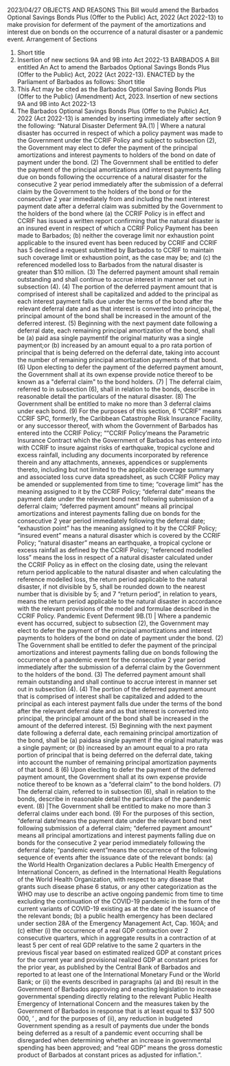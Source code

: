 2023/04/27
OBJECTS AND REASONS
This Bill would amend the Barbados Optional Savings Bonds Plus (Offer to the Public) Act, 2022 (Act 2022-13) to make provision for deferment of the payment of the amortizations and interest due on bonds on the occurrence of a natural disaster or a pandemic event.
Arrangement of Sections
1. Short title
2. Insertion of new sections 9A and 9B into Act 2022-13
BARBADOS
A Bill entitled
An Act to amend the Barbados Optional Savings Bonds Plus (Offer to the Public) Act, 2022 (Act 2022-13).
ENACTED by the Parliament of Barbados as follows:
Short title
1. This Act may be cited as the Barbados Optional Saving Bonds Plus (Offer to the Public) (Amendment) Act, 2023.
Insertion of new sections 9A and 9B into Act 2022-13
2. The Barbados Optional Savings Bonds Plus (Offer to the Public) Act, 2022 (Act 2022-13) is amended by inserting immediately after section 9 the following:
“Natural Disaster Deferment
9A.(1) | Where a natural disaster has occurred in respect of which a policy payment was made to the Government under the CCRIF Policy and subject to subsection (2), the Government may elect to defer the payment of the principal amortizations and interest payments to holders of the bond on date of payment under the bond.
(2) The Government shall be entitled to defer the payment of the principal amortizations and interest payments falling due on bonds following the occurrence of a natural disaster for the consecutive 2 year period immediately after the submission of a deferral claim by the Government to the holders of the bond or for the consecutive 2 year immediately from and including the next interest payment date after a deferral claim was submitted by the Government to the holders of the bond where
(a) the CCRIF Policy is in effect and CCRIF has issued a written report confirming that the natural disaster is an insured event in respect of which a CCRIF Policy Payment has been made to Barbados;
(b) neither the coverage limit nor exhaustion point applicable to the insured event has been reduced by CCRIF and CCRIF has
5
declined a request submitted by Barbados to CCRIF to maintain such coverage limit or exhaustion point, as the case may be; and
(c) the referenced modelled loss to Barbados from the natural disaster is greater than $10 million.
(3) The deferred payment amount shall remain outstanding and shall continue to accrue interest in manner set out in subsection (4).
(4) The portion of the deferred payment amount that is comprised of interest shall be capitalized and added to the principal as each interest payment falls due under the terms of the bond after the relevant deferral date and as that interest is converted into principal, the principal amount of the bond shall be increased in the amount of the deferred interest.
(5) Beginning with the next payment date following a deferral date, each remaining principal amortization of the bond, shall be
(a) paid asa single paymentif the original maturity was a single payment;or
(b) increased by an amount equal to a pro rata portion of principal that is being deferred on the deferral date, taking into account the number of remaining principal amortization payments of that bond.
(6) Upon electing to defer the payment of the deferred payment amount, the Government shall at its own expense provide notice thereof to be known as a "deferral claim" to the bond holders.
(7) | The deferral claim, referred to in subsection (6), shall in relation to the bonds, describe in reasonable detail the particulars of the natural disaster.
(8) The Government shall be entitled to make no more than 3 deferral claims under each bond.
(9) For the purposes of this section,
6
“CCRIF” means CCRIF SPC, formerly, the Caribbean Catastrophe Risk Insurance Facility, or any successor thereof, with whom the Government of Barbados has entered into the CCRIF Policy;
““CCRIF Policy’means the Parametric Insurance Contract which the Government of Barbados has entered into with CCRIF to insure against risks of earthquake, tropical cyclone and excess rainfall, including any documents incorporated by reference therein and any attachments, annexes, appendices or supplements thereto, including but not limited to the applicable coverage summary and associated loss curve data spreadsheet, as such CCRIF Policy may be amended or supplemented from time to time;
“coverage limit” has the meaning assigned to it by the CCRIF Policy;
“deferral date” means the payment date under the relevant bond next following submission of a deferral claim;
“deferred payment amount” means all principal amortizations and interest payments falling due on bonds for the consecutive 2 year period immediately following the deferral date;
“exhaustion point” has the meaning assigned to it by the CCRIF Policy;
“insured event” means a natural disaster which is covered by the CCRIF Policy;
“natural disaster” means an earthquake, a tropical cyclone or excess rainfall as defined by the CCRIF Policy;
“referenced modelled loss” means the loss in respect of a natural disaster calculated under the CCRIF Policy as in effect on the closing date, using the relevant return period applicable to the natural disaster and when calculating the reference modelled loss, the return period applicable to the natural disaster, if not divisible by 5, shall be rounded down to the nearest number that is divisible by 5; and
7
“return period”, in relation to years, means the return period applicable to the natural disaster in accordance with the relevant provisions of the model and formulae described in the CCRIF Policy.
Pandemic Event Deferment
9B.(1) | Where a pandemic event has occurred, subject to subsection (2), the Government may elect to defer the payment of the principal amortizations and interest payments to holders of the bond on date of payment under the bond.
(2) The Government shall be entitled to defer the payment of the principal amortizations and interest payments falling due on bonds following the occurrence of a pandemic event for the consecutive 2 year period immediately after the submission of a deferral claim by the Government to the holders of the bond.
(3) The deferred payment amount shall remain outstanding and shall continue to accrue interest in manner set out in subsection (4).
(4) The portion of the deferred payment amount that is comprised of interest shall be capitalized and added to the principal as each interest payment falls due under the terms of the bond after the relevant deferral date and as that interest is converted into principal, the principal amount of the bond shall be increased in the amount of the deferred interest.
(5) Beginning with the next payment date following a deferral date, each remaining principal amortization of the bond, shall be
(a) paidasa single payment if the original maturity was a single payment; or
(b) increased by an amount equal to a pro rata portion of principal that is being deferred on the deferral date, taking into account the number of remaining principal amortization payments of that bond.
8
(6) Upon electing to defer the payment of the deferred payment amount, the Government shall at its own expense provide notice thereof to be known as a “deferral claim" to the bond holders.
(7) The deferral claim, referred to in subsection (6), shall in relation to the bonds, describe in reasonable detail the particulars of the pandemic event.
(8) |The Government shall be entitled to make no more than 3 deferral claims under each bond.
(9) For the purposes of this section,
“deferral date’means the payment date under the relevant bond next following submission of a deferral claim;
“deferred payment amount” means all principal amortizations and interest payments falling due on bonds for the consecutive 2 year period immediately following the deferral date;
“pandemic event”means the occurrence of the following sequence of events after the issuance date of the relevant bonds:
(a) the World Health Organization declares a Public Health Emergency of International Concern, as defined in the International Health Regulations of the World Health Organization, with respect to any disease that grants such disease phase 6 status, or any other categorization as the WHO may use to describe an active ongoing pandemic from time to time excluding the continuation of the COVID-19 pandemic in the form of the current variants of COVID-19 existing as at the date of the issuance of the relevant bonds;
(b) a public health emergency has been declared under section 28A of the Emergency Management Act, Cap. 160A; and
(c) either
(i) the occurrence of a real GDP contraction over 2 consecutive quarters, which in aggregate results in a contraction of at least 5 per cent of real GDP relative to the same 2 quarters in the previous fiscal year based on estimated realized GDP at constant prices for the current year and provisional realized GDP at constant prices for the prior year, as published by the Central Bank of Barbados and reported to at least one of the International Monetary Fund or the World Bank; or
(ii) the events described in paragraphs (a) and (b) result in the Government of Barbados approving and enacting legislation to increase governmental spending directly relating to the relevant Public Health Emergency of International Concern and the measures taken by the Government of Barbados in response that is at least equal to $37 500 000, ‘ ,
and for the purposes of (ii), any reduction in budgeted Government spending as a result of payments due under the bonds being deferred as a result of a pandemic event occurring shall be disregarded when determining whether an increase in governmental spending has been approved; and
“real GDP” means the gross domestic product of Barbados at constant prices as adjusted for inflation.”.
